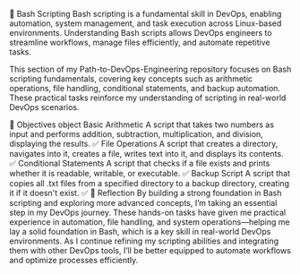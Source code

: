 🐚 Bash Scripting
Bash scripting is a fundamental skill in DevOps, enabling automation, system management, and task execution across Linux-based environments. Understanding Bash scripts allows DevOps engineers to streamline workflows, manage files efficiently, and automate repetitive tasks.

This section of my Path-to-DevOps-Engineering repository focuses on Bash scripting fundamentals, covering key concepts such as arithmetic operations, file handling, conditional statements, and backup automation. These practical tasks reinforce my understanding of scripting in real-world DevOps scenarios.

🎯 Objectives
object
Basic Arithmetic	A script that takes two numbers as input and performs addition, subtraction, multiplication, and division, displaying the results.	✅
File Operations	A script that creates a directory, navigates into it, creates a file, writes text into it, and displays its contents.	✅
Conditional Statements	A script that checks if a file exists and prints whether it is readable, writable, or executable.	✅
Backup Script	A script that copies all .txt files from a specified directory to a backup directory, creating it if it doesn't exist.	✅
🚀 Reflection
By building a strong foundation in Bash scripting and exploring more advanced concepts, I’m taking an essential step in my DevOps journey. These hands-on tasks have given me practical experience in automation, file handling, and system operations—helping me lay a solid foundation in Bash, which is a key skill in real-world DevOps environments.
As I continue refining my scripting abilities and integrating them with other DevOps tools, I’ll be better equipped to automate workflows and optimize processes efficiently.

